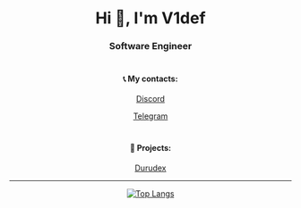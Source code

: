 <div align="center">

  <h1>Hi 👋, I'm V1def</h1>
  <h3>Software Engineer</h3>


  <h4 style="padding-top: 20px;">📞 My contacts:</h4>

  [Discord](https://discord.com/users/411885690993901588)

  [Telegram](https://t.me/v1def)

  <h4 style="padding-top: 20px;">💼 Projects:</h4>

  [Durudex](https://github.com/durudex)

  ---

  [![Top Langs](https://github-readme-stats.vercel.app/api/top-langs/?username=V1def&layout=compact)](https://github.com/V1def)

</div>